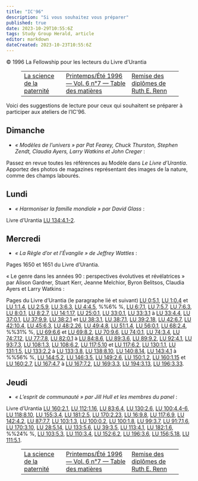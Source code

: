 ```yaml
---
title: "IC'96"
description: "Si vous souhaitez vous préparer"
published: true
date: 2023-10-29T10:55:6Z
tags: Study Group Herald, article
editor: markdown
dateCreated: 2023-10-23T10:55:6Z
---
```


<p class="v-card v-sheet theme--light grey lighten-3 px-2">© 1996 La Fellowship pour les lecteurs du Livre d’Urantia</p>
<figure class="table chapter-navigator">
  <table>
    <tbody>
      <tr>
        <td>
        <a href="/fr/article/Claire_Thurston/The_Science_of_Fatherhood">
          <span class="mdi mdi-arrow-left-drop-circle"></span><span class="pl-2">La science de la paternité</span>
        </a>
        </td>
        <td>
        <a href="/fr/index/articles_study_group_herald#printemps/été-1996-vol-6-n°7">
          <span class="mdi mdi-book-open-variant"></span><span class="pl-2">Printemps/Été 1996 — Vol. 6 n°7 — Table des matières</span>
        </a>
        </td>
        <td>
        <a href="/fr/article/Carolyn_Kendall/Graduation_of_Ruth_E_Renn">
          <span class="pr-2">Remise des diplômes de Ruth E. Renn</span><span class="mdi mdi-arrow-right-drop-circle"></span>
        </a>
        </td>
      </tr>
    </tbody>
  </table>
</figure>



Voici des suggestions de lecture pour ceux qui souhaitent se préparer à participer aux ateliers de l’IC'96.

## Dimanche

- _« Modèles de l’univers » par Pat Fearey, Chuck Thurston, Stephen Zendt, Claudia Ayers, Larry Watkins et John Creger_ :

Passez en revue toutes les références au Modèle dans _Le Livre d’Urantia_. Apportez des photos de magazines représentant des images de la nature, comme des champs labourés.

## Lundi

- _« Harmoniser la famille mondiale » par David Glass_ :

Livre d’Urantia [LU 134:4.1-2](/fr/The_Urantia_Book/134#p4_1).

## Mercredi

- _« La Règle d’or et l’Évangile » de Jeffrey Wattles_ :

Pages 1650 et 1651 du Livre d’Urantia.

« Le genre dans les années 90 : perspectives évolutives et révélatrices » par Alison Gardner, Stuart Kerr, Jeanne Melchior, Byron Belitsos, Claudia Ayers et Larry Watkins :

Pages du Livre d’Urantia (le paragraphe lié et suivant) [LU 0:5.1](/fr/The_Urantia_Book/0#p5_1), [LU 1:0.4](/fr/The_Urantia_Book/1#p0_4) et [LU 1:1.4](/fr/The_Urantia_Book/1#p1_4), [LU 2:5.9](/fr/The_Urantia_Book/2#p5_9), [LU 3:6.3](/fr/The_Urantia_Book/3#p6_3), [LU 4:4.5](/fr/The_Urantia_Book/4#p4_5), %%6% %, [LU 6:7.1](/fr/The_Urantia_Book/6#p7_1), [LU 7:5.7](/fr/The_Urantia_Book/7#p5_7), [LU 7:6.3](/fr/The_Urantia_Book/7#p6_3), [LU 8:0.1](/fr/The_Urantia_Book/8#p0_1), [LU 8:2.7](/fr/The_Urantia_Book/8#p2_7), [LU 14:1.17](/fr/The_Urantia_Book/14#p1_17), [LU 25:0.1](/fr/The_Urantia_Book/25#p0_1), [LU 33:0.1](/fr/The_Urantia_Book/33#p0_1), [LU 33:3.1](/fr/The_Urantia_Book/33#p3_1) à [LU 33:4.4](/fr/The_Urantia_Book/33#p4_4), [LU 37:0.1](/fr/The_Urantia_Book/37#p0_1), [LU 37:9.9](/fr/The_Urantia_Book/37#p9_9), [LU 38:2.1](/fr/The_Urantia_Book/38#p2_1) et [LU 38:3.1](/fr/The_Urantia_Book/38#p3_1), [LU 38:7.1](/fr/The_Urantia_Book/38#p7_1), [LU 39:2.18](/fr/The_Urantia_Book/39#p2_18), [LU 42:6.7](/fr/The_Urantia_Book/42#p6_7), [LU 42:10.4](/fr/The_Urantia_Book/42#p10_4), [LU 45:6.3](/fr/The_Urantia_Book/45#p6_3), [LU 48:2.26](/fr/The_Urantia_Book/48#p2_26), [LU 49:4.8](/fr/The_Urantia_Book/49#p4_8), [LU 51:1.4](/fr/The_Urantia_Book/51#p1_4), [LU 56:0.1](/fr/The_Urantia_Book/56#p0_1), [LU 68:2.4](/fr/The_Urantia_Book/68#p2_4), %%31% %, [LU 69:6.6](/fr/The_Urantia_Book/69#p6_6) et [LU 69:8.2](/fr/The_Urantia_Book/69#p8_2), [LU 70:9.6](/fr/The_Urantia_Book/70#p9_6), [LU 74:0.1](/fr/The_Urantia_Book/74#p0_1), [LU 74:3.4](/fr/The_Urantia_Book/74#p3_4), [LU 74:7.12](/fr/The_Urantia_Book/74#p7_12), [LU 77:7.8](/fr/The_Urantia_Book/77#p7_8), [LU 82:0.1](/fr/The_Urantia_Book/82#p0_1) à [LU 84:8.6](/fr/The_Urantia_Book/84#p8_6), [LU 89:3.6](/fr/The_Urantia_Book/89#p3_6), [LU 89:9.2](/fr/The_Urantia_Book/89#p9_2), [LU 92:4.1](/fr/The_Urantia_Book/92#p4_1), [LU 93:7.3](/fr/The_Urantia_Book/93#p7_3), [LU 108:1.3](/fr/The_Urantia_Book/108#p1_3), [LU 108:6.2](/fr/The_Urantia_Book/108#p6_2), [LU 117:5.10](/fr/The_Urantia_Book/117#p5_10) et [LU 117:6.2](/fr/The_Urantia_Book/117#p6_2), [LU 130:1.1](/fr/The_Urantia_Book/130#p1_1), [LU 131:1.5](/fr/The_Urantia_Book/131#p1_5), [LU 133:2.2](/fr/The_Urantia_Book/133#p2_2) à [LU 133:3.8](/fr/The_Urantia_Book/133#p3_8), [LU 138:8.10](/fr/The_Urantia_Book/138#p8_10), [LU 140:8.14](/fr/The_Urantia_Book/140#p8_14), [LU 143:4.1](/fr/The_Urantia_Book/143#p4_1) à %%56% %, [LU 144:5.2](/fr/The_Urantia_Book/144#p5_2), [LU 146:3.5](/fr/The_Urantia_Book/146#p3_5), [LU 149:2.6](/fr/The_Urantia_Book/149#p2_6), [LU 150:1.2](/fr/The_Urantia_Book/150#p1_2), [LU 160:1.15](/fr/The_Urantia_Book/160#p1_15) et [LU 160:2.7](/fr/The_Urantia_Book/160#p2_7), [LU 167:4.7](/fr/The_Urantia_Book/167#p4_7) à [LU 167:7.2](/fr/The_Urantia_Book/167#p7_2), [LU 169:3.3](/fr/The_Urantia_Book/169#p3_3), [LU 194:3.13](/fr/The_Urantia_Book/194#p3_13), [LU 196:3.33](/fr/The_Urantia_Book/196#p3_33).

## Jeudi

- _« L’esprit de communauté » par Jill Hull et les membres du panel_ :

Livre d’Urantia [LU 160:2.1](/fr/The_Urantia_Book/160#p2_1), [LU 112:1.16](/fr/The_Urantia_Book/112#p1_16), [LU 83:6.4](/fr/The_Urantia_Book/83#p6_4), [LU 130:2.6](/fr/The_Urantia_Book/130#p2_6), [LU 100:4.4-6](/fr/The_Urantia_Book/100#p4_4), [LU 118:8.10](/fr/The_Urantia_Book/118#p8_10), [LU 155:3.4](/fr/The_Urantia_Book/155#p3_4), [LU 181:2.5](/fr/The_Urantia_Book/181#p2_5), [LU 170:2.23](/fr/The_Urantia_Book/170#p2_23), [LU 16:9.8](/fr/The_Urantia_Book/16#p9_8), [LU 117:6.9](/fr/The_Urantia_Book/117#p6_9), [LU 142:4.2](/fr/The_Urantia_Book/142#p4_2), [LU 87:7.7](/fr/The_Urantia_Book/87#p7_7), [LU 103:1.3](/fr/The_Urantia_Book/103#p1_3), [LU 100:0.2](/fr/The_Urantia_Book/100#p0_2), [LU 100:1.8](/fr/The_Urantia_Book/100#p1_8), [LU 99:3.7](/fr/The_Urantia_Book/99#p3_7), [LU 91:7.1,6](/fr/The_Urantia_Book/91#p7_1), [LU 170:3.10](/fr/The_Urantia_Book/170#p3_10), [LU 28:5.14](/fr/The_Urantia_Book/28#p5_14), [LU 133:5.6](/fr/The_Urantia_Book/133#p5_6), [LU 39:3.5](/fr/The_Urantia_Book/39#p3_5), [LU 113:4.1](/fr/The_Urantia_Book/113#p4_1), [LU 182:1.6](/fr/The_Urantia_Book/182#p1_6), %%24% %, [LU 103:5.3](/fr/The_Urantia_Book/103#p5_3), [LU 110:3.4](/fr/The_Urantia_Book/110#p3_4), [LU 152:6.2](/fr/The_Urantia_Book/152#p6_2), [LU 196:3.6](/fr/The_Urantia_Book/196#p3_6), [LU 156:5.18](/fr/The_Urantia_Book/156#p5_18), [LU 111:5.1](/fr/The_Urantia_Book/111#p5_1).



<figure class="table chapter-navigator">
  <table>
    <tbody>
      <tr>
        <td>
        <a href="/fr/article/Claire_Thurston/The_Science_of_Fatherhood">
          <span class="mdi mdi-arrow-left-drop-circle"></span><span class="pl-2">La science de la paternité</span>
        </a>
        </td>
        <td>
        <a href="/fr/index/articles_study_group_herald#printemps/été-1996-vol-6-n°7">
          <span class="mdi mdi-book-open-variant"></span><span class="pl-2">Printemps/Été 1996 — Vol. 6 n°7 — Table des matières</span>
        </a>
        </td>
        <td>
        <a href="/fr/article/Carolyn_Kendall/Graduation_of_Ruth_E_Renn">
          <span class="pr-2">Remise des diplômes de Ruth E. Renn</span><span class="mdi mdi-arrow-right-drop-circle"></span>
        </a>
        </td>
      </tr>
    </tbody>
  </table>
</figure>
